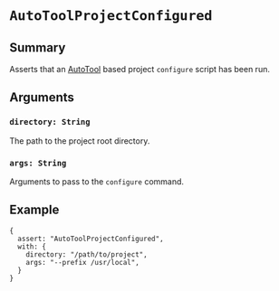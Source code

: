 # `AutoToolProjectConfigured`

## Summary

Asserts that an [AutoTool](https://www.gnu.org/software/automake/manual/html_node/Autotools-Introduction.html) based project `configure` script has been run.

## Arguments

### `directory: String`

The path to the project root directory.

### `args: String`

Arguments to pass to the `configure` command.

## Example

```json5
{
  assert: "AutoToolProjectConfigured",
  with: {
    directory: "/path/to/project",
    args: "--prefix /usr/local",
  }
}
```
